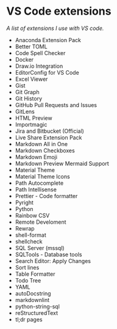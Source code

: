 # VS Code extensions

_A list of extensions I use with VS code._

- Anaconda Extension Pack
- Better TOML
- Code Spell Checker
- Docker
- Draw.io Integration
- EditorConfig for VS Code
- Excel Viewer
- Gist
- Git Graph
- Git History
- GitHub Pull Requests and Issues
- GitLens
- HTML Preview
- Importmagic
- Jira and Bitbucket (Official)
- Live Share Extension Pack
- Markdown All in One
- Markdown Checkboxes
- Markdown Emoji
- Markdown Preview Mermaid Support
- Material Theme
- Material Theme Icons
- Path Autocomplete
- Path Intellisense
- Prettier - Code formatter
- Pyright
- Python
- Rainbow CSV
- Remote Develoment
- Rewrap
- shell-format
- shellcheck
- SQL Server (mssql)
- SQLTools - Database tools
- Search Editor: Apply Changes
- Sort lines
- Table Formatter
- Todo Tree
- YAML
- autoDocstring
- markdownlint
- python-string-sql
- reStructuredText
- tl;dr pages
